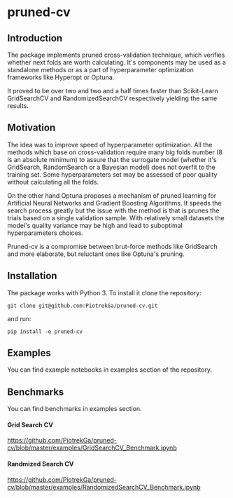 # pruned-cv

## Introduction
The package implements pruned cross-validation technique, which verifies whether next folds are worth calculating.
It's components may be used as a standalone methods or as a part of hyperparameter optimization frameworks like 
Hyperopt or Optuna.

It proved to be over two and two and a half times faster than Scikit-Learn GridSearchCV and RandomizedSearchCV respectively
 yielding the same results.

## Motivation

The idea was to improve speed of hyperparameter optimization. 
All the methods which base on cross-validation require many 
big folds number (8 is an absolute minimum) to assure that the surrogate model
(whether it's GridSearch, RandomSearch or a Bayesian model) does not overfit to the training set. 
Some hyperparameters set may be assessed of poor quality without calculating all the folds.

On the other hand Optuna proposes a mechanism of pruned learning for Artificial Neural Networks and 
Gradient Boosting Algorithms. It speeds the search process greatly but the issue with the method is that is prunes 
the trials based on a single validation sample. With relatively small datasets the model's quality 
variance may be high and lead to suboptimal hyperparameters choices.

Pruned-cv is a compromise between brut-force methods like GridSearch and more elaborate, but reluctant ones 
like Optuna's pruning.

## Installation

The package works with Python 3. To install it clone the repository:

`git clone git@github.com:PiotrekGa/pruned-cv.git`

and run:

`pip install -e pruned-cv`

## Examples

You can find example notebooks in examples section of the repository.

## Benchmarks

You can find benchmarks in examples section.

#### Grid Search CV

https://github.com/PiotrekGa/pruned-cv/blob/master/examples/GridSearchCV_Benchmark.ipynb

#### Randmized Search CV

https://github.com/PiotrekGa/pruned-cv/blob/master/examples/RandomizedSearchCV_Benchmark.ipynb
